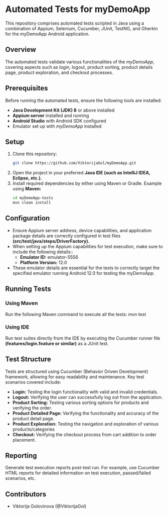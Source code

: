 # Automated Tests for myDemoApp

This repository comprises automated tests scripted in Java using a combination of Appium, Selenium, Cucumber, JUnit, TestNG, and Gherkin for the myDemoApp Android application.

## Overview

The automated tests validate various functionalities of the *myDemoApp*, covering aspects such as login, logout, product sorting, product details page, product exploration, and checkout processes.

## Prerequisites

Before running the automated tests, ensure the following tools are installed:
- **Java Development Kit (JDK) 8** or above installed
- **Appium server** installed and running
- **Android Studio** with Android SDK configured
- Emulator set up with *myDemoApp* installed

## Setup

1. Clone this repository:
   ```bash
   git clone https://github.com/ViktorijaGol/myDemoApp.git
    ```
2. Open the project in your preferred **Java IDE (such as IntelliJ IDEA, Eclipse, etc.).**
3. Install required dependencies by either using Maven or Gradle. Example using **Maven:**
   ```bash
   cd myDemoApp-tests
   mvn clean install
    ```

## Configuration

- Ensure Appium server address, device capabilities, and application package details are correctly configured in test files **(src/test/java/steps/DriverFactory).**
- When setting up the Appium capabilities for test execution, make sure to include the following details::
  - **Emulator ID:** emulator-5556
  - **Platform Version:** 12.0
- These emulator details are essential for the tests to correctly target the specified emulator running Android 12.0 for testing the myDemoApp.

## Running Tests

### Using Maven

Run the following Maven command to execute all the tests:
   mvn test

### Using IDE

Run test suites directly from the IDE by executing the Cucumber runner file **(features/login.feature or similar)** as a JUnit test.

## Test Structure

Tests are structured using Cucumber (Behavior Driven Development) framework, allowing for easy readability and maintenance. Key test scenarios covered include:

- **Login:** Testing the login functionality with valid and invalid credentials.
- **Logout:** Verifying the user can successfully log out from the application.
- **Product Sorting:** Testing various sorting options for products and verifying the order.
- **Product Detailed Page:** Verifying the functionality and accuracy of the product detail page.
- **Product Exploration:** Testing the navigation and exploration of various products/categories
- **Checkout:** Verifying the checkout process from cart addition to order placement.

## Reporting

Generate test execution reports post-test run. For example, use Cucumber HTML reports for detailed information on test execution, passed/failed scenarios, etc.

## Contributors

- Viktorija Golovinova (@ViktorijaGol)
